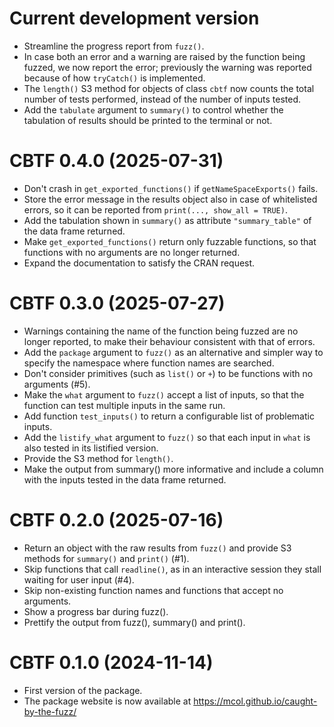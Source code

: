 # Current development version

- Streamline the progress report from `fuzz()`.
- In case both an error and a warning are raised by the function being
  fuzzed, we now report the error; previously the warning was reported
  because of how `tryCatch()` is implemented.
- The `length()` S3 method for objects of class `cbtf` now counts the total
  number of tests performed, instead of the number of inputs tested.
- Add the `tabulate` argument to `summary()` to control whether the tabulation
  of results should be printed to the terminal or not.

# CBTF 0.4.0 (2025-07-31)

- Don't crash in `get_exported_functions()` if `getNameSpaceExports()` fails.
- Store the error message in the results object also in case of whitelisted
  errors, so it can be reported from `print(..., show_all = TRUE)`.
- Add the tabulation shown in `summary()` as attribute `"summary_table"` of
  the data frame returned.
- Make `get_exported_functions()` return only fuzzable functions, so that
  functions with no arguments are no longer returned.
- Expand the documentation to satisfy the CRAN request.

# CBTF 0.3.0 (2025-07-27)

- Warnings containing the name of the function being fuzzed are no longer
  reported, to make their behaviour consistent with that of errors.
- Add the `package` argument to `fuzz()` as an alternative and simpler way
  to specify the namespace where function names are searched.
- Don't consider primitives (such as `list()` or `+`) to be functions with no
  arguments (#5).
- Make the `what` argument to `fuzz()` accept a list of inputs, so that
  the function can test multiple inputs in the same run.
- Add function `test_inputs()` to return a configurable list of problematic
  inputs.
- Add the `listify_what` argument to `fuzz()` so that each input in `what`
  is also tested in its listified version.
- Provide the S3 method for `length()`.
- Make the output from summary() more informative and include a column with
  the inputs tested in the data frame returned.

# CBTF 0.2.0 (2025-07-16)

- Return an object with the raw results from `fuzz()` and provide S3 methods
  for `summary()` and `print()` (#1).
- Skip functions that call `readline()`, as in an interactive session they
  stall waiting for user input (#4).
- Skip non-existing function names and functions that accept no arguments.
- Show a progress bar during fuzz().
- Prettify the output from fuzz(), summary() and print().

# CBTF 0.1.0 (2024-11-14)

- First version of the package.
- The package website is now available at
  https://mcol.github.io/caught-by-the-fuzz/
